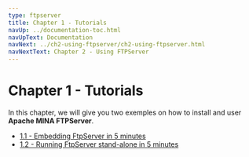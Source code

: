 ```yaml
---
type: ftpserver
title: Chapter 1 - Tutorials
navUp: ../documentation-toc.html
navUpText: Documentation
navNext: ../ch2-using-ftpserver/ch2-using-ftpserver.html
navNextText: Chapter 2 - Using FTPServer
---
```


# Chapter 1 - Tutorials

In this chapter, we will give you two exemples on how to install and user **Apache MINA FTPServer**.

* [1.1 - Embedding FtpServer in 5 minutes](ch1.1-tutorials-embedding.html)
* [1.2 - Running FtpServer stand-alone in 5 minutes](ch1.2-tutorials-running.html)
